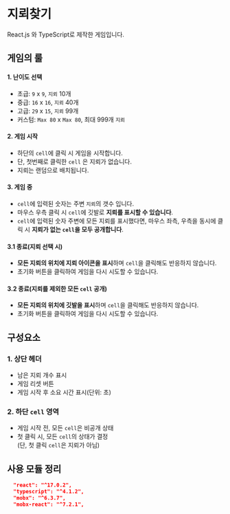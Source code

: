 # 지뢰찾기

React.js 와 TypeScript로 제작한 게임입니다.

## 게임의 룰

#### 1. 난이도 선택

-   초급: `9` x `9`, `지뢰` 10개
-   중급: `16` x `16`, `지뢰` 40개
-   고급: `29` x `15`, `지뢰` 99개
-   커스텀: `Max 80` x `Max 80`, 최대 999개 `지뢰`

#### 2. 게임 시작

-   하단의 `cell`에 클릭 시 게임을 시작합니다.
-   단, 첫번째로 클릭한 `cell` 은 지뢰가 없습니다.
-   지뢰는 랜덤으로 배치됩니다.

#### 3. 게임 중

-   `cell`에 입력된 숫자는 주변 `지뢰`의 갯수 입니다.
-   마우스 우측 클릭 시 `cell`에 깃발로 **지뢰를 표시할 수 있습니다**.
-   `cell`에 입력된 숫자 주변에 모든 지뢰를 표시했다면, 마우스 좌측, 우측을 동시에 클릭 시 **지뢰가 없는 `cell`을 모두 공개합니다**.

#### 3.1 종료(지뢰 선택 시)

-   **모든 지뢰의 위치에 지뢰 아이콘을 표시**하며 `cell`을 클릭해도 반응하지 않습니다.
-   초기화 버튼을 클릭하여 게임을 다시 시도할 수 있습니다.

#### 3.2 종료(지뢰를 제외한 모든 `cell` 공개)

-   **모든 지뢰의 위치에 깃발을 표시**하며 `cell`을 클릭해도 반응하지 않습니다.
-   초기화 버튼을 클릭하여 게임을 다시 시도할 수 있습니다.

## 구성요소

### 1. 상단 헤더

-   남은 지뢰 개수 표시
-   게임 리셋 버튼
-   게임 시작 후 소요 시간 표시(단위: 초)

### 2. 하단 `cell` 영역

-   게임 시작 전, 모든 `cell`은 비공개 상태
-   첫 클릭 시, 모든 `cell`의 상태가 결정  
    (단, 첫 클릭 `cell`은 지뢰가 아님)

## 사용 모듈 정리

```json
  "react": "^17.0.2",
  "typescript": "^4.1.2",
  "mobx": "^6.3.7",
  "mobx-react": "^7.2.1",
```
